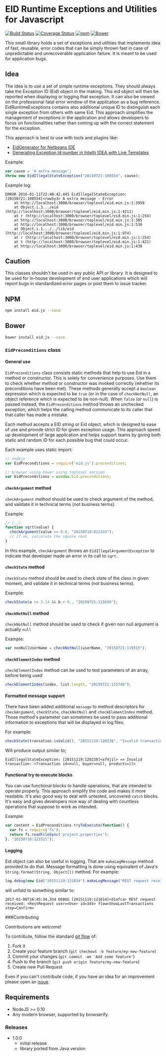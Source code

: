 # EID Runtime Exceptions and Utilities for Javascript

[![Build Status](https://travis-ci.org/wavesoftware/javascript-eid-exceptions.svg?branch=master)](https://travis-ci.org/wavesoftware/javascript-eid-exceptions) [![Coverage Status](https://coveralls.io/repos/wavesoftware/javascript-eid-exceptions/badge.svg?branch=master&service=github)](https://coveralls.io/github/wavesoftware/javascript-eid-exceptions?branch=master) [![npm](https://img.shields.io/npm/v/eid.js.svg)](https://www.npmjs.com/package/eid.js) [![Bower](https://img.shields.io/bower/v/eid.js.svg)]()

This small library holds a set of exceptions and utilities that implements idea of fast, reusable, error codes that can be simply thrown fast in case of unpredictable and unrecoverable application failure. It is meant to be used for application bugs.

## Idea

The idea is to use a set of simple runtime exceptions. They should always take the Exception ID (Eid) object in the making. This eid object will then be reported when displaying or logging that exception. It can also be viewed on the professional fatal error window of the application as a bug reference. EidRuntimeExceptions contains also additional unique ID to distinguish each single exception from others with same Eid. This approach simplifies the management of exceptions in the application and allows developers to focus on functionalities rather than coming up with the correct statement for the exception.

This approach is best to use with tools and plugins like:

 * [EidGenerator for Netbeans IDE](http://plugins.netbeans.org/plugin/53137/exception-id-eid-generator)
 * [Generating Exception Id number in Intellij IDEA with Live Templates](https://github.com/wavesoftware/java-eid-exceptions/wiki/Generating%20Exception%20Id%20number%20in%20Intellij%20IDEA%20with%20Live%20Templates)

Example:

```js
var cause = 'A extra message';
throw new EidIllegalStateException("20150721:100554", cause);
```

Example log:

```
ERROR 2016-01-11T22:48:42.445 EidIllegalStateException: [20150721:100554]<rww5y3> A extra message - Error
    at http://localhost:3000/browser/toplevel/eid.min.js:1:3959
    at Object.i.3.../eid (http://localhost:3000/browser/toplevel/eid.min.js:1:4211)
    at r (http://localhost:3000/browser/toplevel/eid.min.js:1:254)
    at http://localhost:3000/browser/toplevel/eid.min.js:1:305
    at http://localhost:3000/browser/toplevel/eid.min.js:1:536
    at Object.i.1.../../lib/eid (http://localhost:3000/browser/toplevel/eid.min.js:1:974)
    at r (http://localhost:3000/browser/toplevel/eid.min.js:1:254)
    at t (http://localhost:3000/browser/toplevel/eid.min.js:1:421)
    at http://localhost:3000/browser/toplevel/eid.min.js:1:438
```


## Caution

This classes shouldn't be used in any public API or library. It is designed to be used for in-house development of end user applications which will report bugs in standardized error pages or post them to issue tracker.

## NPM

```bash
npm install eid.js --save
```

## Bower

```bash
bower install eid.js --save
```

### `EidPreconditions` class

#### General use

`EidPreconditions` class consists static methods that help to use Eid in a method or constructor. This is solely for convenience purposes. Use them to check whether method or constructor was invoked correctly (whether its preconditions have been met). These methods generally accept a `boolean` expression which is expected to be `true` (or in the case of `checkNotNull`, an object reference which is expected to be non-null). When `false` (or `null`) is passed instead, the `EidPreconditions` method throws an unchecked exception, which helps the calling method communicate to its caller that that caller has made a mistake.

Each method accepts a EID string or Eid object, which is designed to ease of use and provide strict ID for given exception usage. This approach speed up development of large application and helps support teams by giving both static and random ID for each possible bug that could occur.

Each example uses static import:

```js
// nodejs
var EidPreconditions = require('eid.js').preconditions;

// browser using bower using toplevel version
var EidPreconditions = window.Eid.preconditions;
```

#### `checkArgument` method

`checkArgument` method should be used to check argument of the method, and validate it in technical terms (not business terms).

Example:

```js
// [..]
function sqrt(value) {
  checkArgument(value >= 0.0, "20150718:012333");
  // if ok, calculate the square root
}
```

In this example, `checkArgument` throws an `EidIllegalArgumentException` to indicate that developer made an error in its call to `sqrt`.

#### `checkState` method

`checkState` method should be used to check state of the class in given moment, and validate it in technical terms (not business terms).

Example:

```js
checkState(a >= 3.14 && b < 0., "20150721:115016");
```

#### `checkNotNull` method

`checkNotNull` method should be used to check if given non null argument is actually `null`

Example:

```js
var nonNullUserName = checkNotNull(userName, "20150721:115515");
```

#### `checkElementIndex` method

`checkElementIndex` method can be used to test parameters of an array, before being used

```js
checkElementIndex(index, list.length, "20150721:115749");
```

#### Formatted message support

There have been added additional `message` to method descriptors for `checkArgument`, `checkState`, `checkNotNull` and `checkElementIndex` method. Those method's parameter can sometimes be used to pass additional information to exceptions that will be displayed in log files.

For example:

```js
checkState(transation.isValid(), "20151119:120238", "Invalid transaction: " + transaction);
```

Will produce output similar to;

```
EidIllegalStateException: [20151119:120238]<xf4j1l> => Invalid transaction: <Transaction id=null, buyer=null, products=[]>
```

#### Functional try to execute blocks

You can use functional blocks to handle operations, that are intended to operate properly. This approach simplify the code and makes it more readable. It's also good way to deal with untested, uncovered `catch` blocks. It's easy and gives developers nice way of dealing with countless operations that suppose to work as intended.

Example:

```js
var content = EidPreconditions.tryToExecute(function() {
  var fs = require('fs');
  return fs.readFileSync('project.properties');
}, "20150718:121521");
```

#### Logging

Eid object can also be useful in logging. That are `makeLogMessage` method provided to do that. Message formatting is done using equivalent of Java's `String.format(String, Object[])` method.
For example:

```js
log.debug(new Eid("20151119:121814").makeLogMessage("REST request received: %s", request));
```

will unfold to something similar to:

```
2017-01-08T16:45:34,334 DEBUG [20151119:121814]<d1afca> REST request received: <RestRequest user=<User id=345> flow=ShowLastTransactions step=Confirm>
```

###Contributing

Contributions are welcome!

To contribute, follow the standard [git flow](http://danielkummer.github.io/git-flow-cheatsheet/) of:

1. Fork it
1. Create your feature branch (`git checkout -b feature/my-new-feature`)
1. Commit your changes (`git commit -am 'Add some feature'`)
1. Push to the branch (`git push origin feature/my-new-feature`)
1. Create new Pull Request

Even if you can't contribute code, if you have an idea for an improvement please open an [issue](https://github.com/wavesoftware/javascript-eid-exceptions/issues).

## Requirements

* NodeJS >= 0.10
* Any modern browser, supported by browserify.


### Releases

- 1.0.0
  - initial release
  - library ported from Java version
